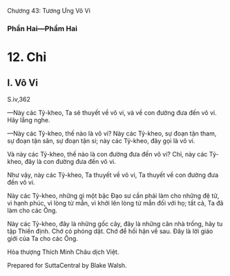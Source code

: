  

Chương 43: Tương Ưng Vô Vi

### Phần Hai—Phẩm Hai

# 12\. Chỉ

## I. Vô Vi

S.iv,362

—Này các Tỷ-kheo, Ta sẽ thuyết về vô vi, và về con đường đưa đến vô vi. Hãy lắng nghe.

—Này các Tỷ-kheo, thế nào là vô vi? Này các Tỷ-kheo, sự đoạn tận tham, sự đoạn tận sân, sự đoạn tận si; này các Tỷ-kheo, đây gọi là vô vi.

Và này các Tỷ-kheo, thế nào là con đường đưa đến vô vi? Chỉ, này các Tỷ-kheo, đây là con đường đưa đến vô vi.

Như vậy, này các Tỷ-kheo, Ta thuyết về vô vi, Ta thuyết về con đường đưa đến vô vi.

Này các Tỷ-kheo, những gì một bậc Ðạo sư cần phải làm cho những đệ tử, vì hạnh phúc, vì lòng từ mẫn, vì khởi lên lòng từ mẫn đối với họ; tất cả, Ta đã làm cho các Ông.

Này các Tỷ-kheo, đây là những gốc cây, đây là những căn nhà trống, hãy tu tập Thiền định. Chớ có phóng dật. Chớ để hối hận về sau. Ðây là lời giáo giới của Ta cho các Ông.

Hòa thượng Thích Minh Châu dịch Việt.

Prepared for SuttaCentral by Blake Walsh.